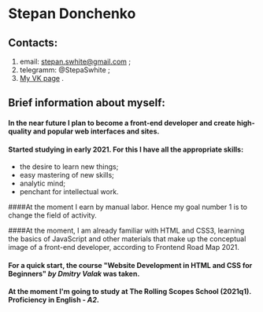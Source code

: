 # Stepan Donchenko

## Contacts:

1. email: stepan.swhite@gmail.com ;
2. telegramm: @StepaSwhite ;
3. [My VK page](https://vk.com/stepa.swhite) .

## Brief information about myself:

#### In the near future I plan to become a front-end developer and create high-quality and popular web interfaces and sites.

#### Started studying in early 2021. For this I have all the appropriate skills:

- the desire to learn new things;
- easy mastering of new skills;
- analytic mind;
- penchant for intellectual work.

####At the moment I earn by manual labor. Hence my goal number 1 is to change the field of activity.

####At the moment, I am already familiar with HTML and CSS3, learning the basics of JavaScript and other materials that make up the conceptual image of a front-end developer, according to Frontend Road Map 2021.

#### For a quick start, the course "Website Development in HTML and CSS for Beginners" _by Dmitry Valak_ was taken.

#### At the moment I'm going to study at The Rolling Scopes School (2021q1). Proficiency in English - _A2_.
